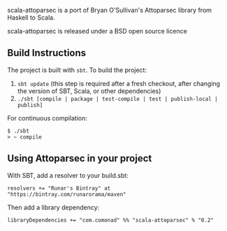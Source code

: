 scala-attoparsec is a port of Bryan O'Sullivan's Attoparsec library from Haskell to Scala.

scala-attoparsec is released under a BSD open source licence

Build Instructions
------------------

The project is built with `sbt`. To build the project:

1. `sbt update` (this step is required after a fresh checkout, after changing the version of SBT, Scala, or other dependencies)
2. `./sbt [compile | package | test-compile | test | publish-local | publish]`

For continuous compilation:

```
$ ./sbt
> ~ compile
```

## Using Attoparsec in your project ##

With SBT, add a resolver to your build.sbt:

```
resolvers += "Runar's Bintray" at "https://bintray.com/runarorama/maven"
```

Then add a library dependency:

```
libraryDependencies += "com.comonad" %% "scala-attoparsec" % "0.2"
```

